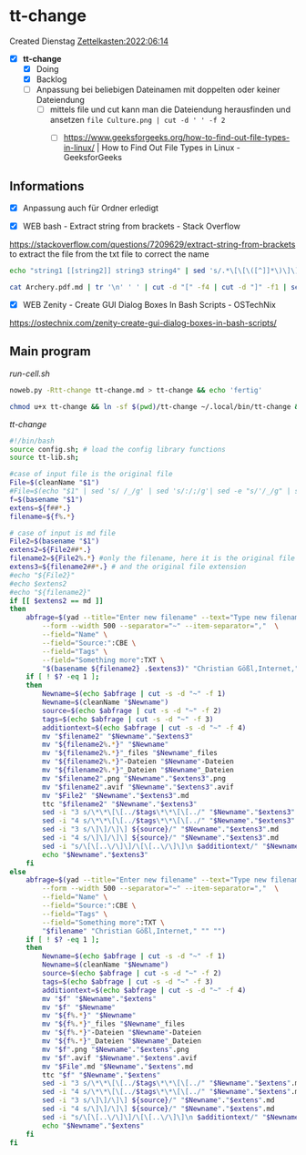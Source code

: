 # tt-change
Created Dienstag [Zettelkasten:2022:06:14]()

- [X] **tt-change**
    - [X] Doing
    - [X] Backlog
	- [ ] Anpassung bei beliebigen Dateinamen mit doppelten oder keiner Dateiendung
		- [ ] mittels file und cut kann man die Dateiendung herausfinden und ansetzen ``file Culture.png | cut -d ' ' -f 2``
            - [ ] https://www.geeksforgeeks.org/how-to-find-out-file-types-in-linux/ | How to Find Out File Types in Linux - GeeksforGeeks


## Informations

- [X] Anpassung auch für Ordner erledigt



- [X] WEB bash - Extract string from brackets - Stack Overflow

https://stackoverflow.com/questions/7209629/extract-string-from-brackets
to extract the file from the txt file to correct the name
```bash
echo "string1 [[string2]] string3 string4" | sed 's/.*\[\[\([^]]*\)\]\].*/\1/g'
```

```bash
cat Archery.pdf.md | tr '\n' ' ' | cut -d "[" -f4 | cut -d "]" -f1 | sed "s/..\///g"
```


- [X] WEB Zenity - Create GUI Dialog Boxes In Bash Scripts - OSTechNix

https://ostechnix.com/zenity-create-gui-dialog-boxes-in-bash-scripts/


## Main program

*run-cell.sh*
```bash
noweb.py -Rtt-change tt-change.md > tt-change && echo 'fertig'
```

```bash
chmod u+x tt-change && ln -sf $(pwd)/tt-change ~/.local/bin/tt-change && echo 'fertig'
```

*tt-change*
```bash
#!/bin/bash
source config.sh; # load the config library functions
source tt-lib.sh;

#case of input file is the original file
File=$(cleanName "$1")
#File=$(echo "$1" | sed 's/ /_/g' | sed 's/:/;/g'| sed -e "s/'/_/g" | sed 's/\"//g')
f=$(basename "$1")
extens=${f##*.}
filename=${f%.*}

# case of input is md file
File2=$(basename "$1")
extens2=${File2##*.}
filename2=${File2%.*} #only the filename, here it is the original file
extens3=${filename2##*.} # and the original file extension
#echo "${File2}"
#echo $extens2
#echo "${filename2}"
if [[ $extens2 == md ]]
then
    abfrage=$(yad --title="Enter new filename" --text="Type new filename" \
		--form --width 500 --separator="~" --item-separator=","  \
		--field="Name" \
		--field="Source:":CBE \
		--field="Tags" \
		--field="Something more":TXT \
		"$(basename ${filename2} .$extens3)" "Christian Gößl,Internet," "" "")
    if [ ! $? -eq 1 ];
    then
        Newname=$(echo $abfrage | cut -s -d "~" -f 1)
        Newname=$(cleanName "$Newname")
        source=$(echo $abfrage | cut -s -d "~" -f 2)
        tags=$(echo $abfrage | cut -s -d "~" -f 3)
        additiontext=$(echo $abfrage | cut -s -d "~" -f 4)
        mv "$filename2" "$Newname"."$extens3"
        mv "${filename2%.*}" "$Newname"
        mv "${filename2%.*}"_files "$Newname"_files
        mv "${filename2%.*}"-Dateien "$Newname"-Dateien
        mv "${filename2%.*}"_Dateien "$Newname"_Dateien
        mv "$filename2".png "$Newname"."$extens3".png
        mv "$filename2".avif "$Newname"."$extens3".avif
        mv "$File2" "$Newname"."$extens3".md
        ttc "$filename2" "$Newname"."$extens3"
        sed -i "3 s/\*\*\[\[../$tags\*\*\[\[../" "$Newname"."$extens3".md
        sed -i "4 s/\*\*\[\[../$tags\*\*\[\[../" "$Newname"."$extens3".md
        sed -i "3 s/\]\]/\]\] ${source}/" "$Newname"."$extens3".md
        sed -i "4 s/\]\]/\]\] ${source}/" "$Newname"."$extens3".md
        sed -i "s/\[\[..\/\]\]/\[\[..\/\]\]\n $additiontext/" "$Newname"."$extens3".md
        echo "$Newname"."$extens3"
    fi
else
    abfrage=$(yad --title="Enter new filename" --text="Type new filename" \
		--form --width 500 --separator="~" --item-separator=","  \
		--field="Name" \
		--field="Source:":CBE \
		--field="Tags" \
		--field="Something more":TXT \
		"$filename" "Christian Gößl,Internet," "" "")
    if [ ! $? -eq 1 ];
    then
        Newname=$(echo $abfrage | cut -s -d "~" -f 1)
        Newname=$(cleanName "$Newname")
        source=$(echo $abfrage | cut -s -d "~" -f 2)
        tags=$(echo $abfrage | cut -s -d "~" -f 3)
        additiontext=$(echo $abfrage | cut -s -d "~" -f 4)
        mv "$f" "$Newname"."$extens"
        mv "$f" "$Newname"
        mv "${f%.*}" "$Newname"
        mv "${f%.*}"_files "$Newname"_files
        mv "${f%.*}"-Dateien "$Newname"-Dateien
        mv "${f%.*}"_Dateien "$Newname"_Dateien
        mv "$f".png "$Newname"."$extens".png
        mv "$f".avif "$Newname"."$extens".avif
        mv "$File".md "$Newname"."$extens".md
        ttc "$f" "$Newname"."$extens"
        sed -i "3 s/\*\*\[\[../$tags\*\*\[\[../" "$Newname"."$extens".md
        sed -i "4 s/\*\*\[\[../$tags\*\*\[\[../" "$Newname"."$extens".md
        sed -i "3 s/\]\]/\]\] ${source}/" "$Newname"."$extens".md
        sed -i "4 s/\]\]/\]\] ${source}/" "$Newname"."$extens".md
        sed -i "s/\[\[..\/\]\]/\[\[..\/\]\]\n $additiontext/" "$Newname"."$extens".md
        echo "$Newname"."$extens"
    fi
fi
```

